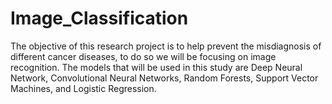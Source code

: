 # Image_Classification
The objective of this research project is to help prevent the misdiagnosis of different cancer diseases, to do so we will be focusing on image recognition. The models that will be used in this study are  Deep Neural Network, Convolutional Neural Networks, Random Forests, Support Vector Machines, and Logistic Regression. 
